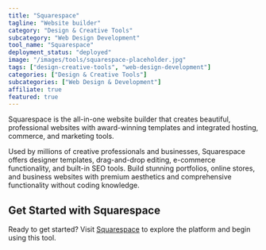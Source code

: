 ```yaml
---
title: "Squarespace"
tagline: "Website builder"
category: "Design & Creative Tools"
subcategory: "Web Design Development"
tool_name: "Squarespace"
deployment_status: "deployed"
image: "/images/tools/squarespace-placeholder.jpg"
tags: ["design-creative-tools", "web-design-development"]
categories: ["Design & Creative Tools"]
subcategories: ["Web Design & Development"]
affiliate: true
featured: true
---
```

Squarespace is the all-in-one website builder that creates beautiful, professional websites with award-winning templates and integrated hosting, commerce, and marketing tools.

Used by millions of creative professionals and businesses, Squarespace offers designer templates, drag-and-drop editing, e-commerce functionality, and built-in SEO tools. Build stunning portfolios, online stores, and business websites with premium aesthetics and comprehensive functionality without coding knowledge.

## Get Started with Squarespace

Ready to get started? Visit [Squarespace](https://www.squarespace.com) to explore the platform and begin using this tool.